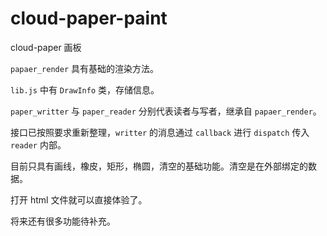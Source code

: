 # cloud-paper-paint
cloud-paper 画板

`papaer_render` 具有基础的渲染方法。

`lib.js` 中有 `DrawInfo` 类，存储信息。

`paper_writter` 与 `paper_reader` 分别代表读者与写者，继承自 `papaer_render`。

接口已按照要求重新整理，`writter` 的消息通过 `callback` 进行 `dispatch` 传入 `reader` 内部。

目前只具有画线，橡皮，矩形，椭圆，清空的基础功能。清空是在外部绑定的数据。

打开 html 文件就可以直接体验了。

将来还有很多功能待补充。

